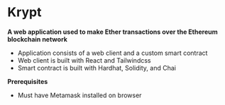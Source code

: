 # Krypt
**A web application used to make Ether transactions over the Ethereum blockchain network**
- Application consists of a web client and a custom smart contract
- Web client is built with React and Tailwindcss
- Smart contract is built with Hardhat, Solidity, and Chai

**Prerequisites**
- Must have Metamask installed on browser
